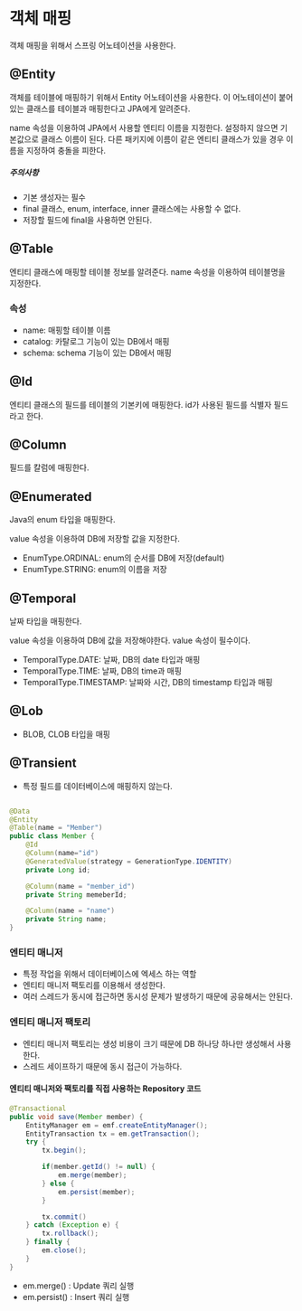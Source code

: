 객체 매핑
=======================

객체 매핑을 위해서 스프링 어노테이션을 사용한다.

## @Entity
객체를 테이블에 매핑하기 위해서 Entity 어노테이션을 사용한다. 이 어노테이션이 붙어있는 클래스를 테이블과 매핑한다고 JPA에게 알려준다. 

name 속성을 이용하여 JPA에서 사용할 엔티티 이름을 지정한다.
설정하지 않으면 기본값으로 클래스 이름이 된다. 다른 패키지에 이름이 같은 엔티티 클래스가 있을 경우 이름을 지정하여 충돌을 피한다.

##### 주의사항
- 기본 생성자는 필수
- final 클래스, enum, interface, inner 클래스에는 사용할 수 없다.
- 저장할 필드에 final을 사용하면 안된다.


## @Table
엔티티 클래스에 매핑할 테이블 정보를 알려준다.
name 속성을 이용하여 테이블명을 지정한다.

### 속성
- name: 매핑할 테이블 이름
- catalog: 카탈로그 기능이 있는 DB에서 매핑
- schema: schema 기능이 있는 DB에서 매핑

## @Id
엔티티 클래스의 필드를 테이블의 기본키에 매핑한다. id가 사용된 필드를 식별자 필드라고 한다.

## @Column 
필드를 칼럼에 매핑한다.

## @Enumerated
Java의 enum 타입을 매핑한다.

value 속성을 이용하여 DB에 저장할 값을 지정한다.
- EnumType.ORDINAL: enum의 순서를 DB에 저장(default)
- EnumType.STRING: enum의 이름을 저장

## @Temporal
날짜 타입을 매핑한다.

value 속성을 이용하여 DB에 값을 저장해야한다. value 속성이 필수이다.
- TemporalType.DATE: 날짜, DB의 date 타입과 매핑
- TemporalType.TIME: 날짜, DB의 time과 매핑
- TemporalType.TIMESTAMP: 날짜와 시간, DB의 timestamp 타입과 매핑

## @Lob
- BLOB, CLOB 타입을 매핑

## @Transient
- 특정 필드를 데이터베이스에 매핑하지 않는다.



```java

@Data
@Entity
@Table(name = "Member")
public class Member {
    @Id
    @Column(name="id")
    @GeneratedValue(strategy = GenerationType.IDENTITY)
    private Long id;

    @Column(name = "member_id")
    private String memeberId;

    @Column(name = "name")
    private String name;
}
```

### 엔티티 매니저
- 특정 작업을 위해서 데이터베이스에 엑세스 하는 역할
- 엔티티 매니저 팩토리를 이용해서 생성한다.
- 여러 스레드가 동시에 접근하면 동시성 문제가 발생하기 때문에 공유해서는 안된다.

### 엔티티 매니저 팩토리
- 엔티티 매니저 팩토리는 생성 비용이 크기 때문에 DB 하나당 하나만 생성해서 사용한다.
- 스레드 세이프하기 때문에 동시 접근이 가능하다.

#### 엔티티 매니저와 팩토리를 직접 사용하는 Repository 코드

```java
@Transactional
public void save(Member member) {
    EntityManager em = emf.createEntityManager();
    EntityTransaction tx = em.getTransaction();
    try {
        tx.begin();

        if(member.getId() != null) {
            em.merge(member);
        } else {
            em.persist(member);
        }

        tx.commit()
    } catch (Exception e) {
        tx.rollback();
    } finally {
        em.close();
    }
}
```

- em.merge() : Update 쿼리 실행
- em.persist() : Insert 쿼리 실행


